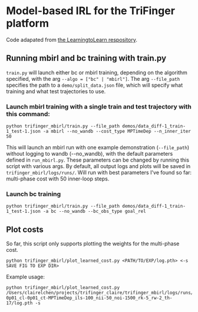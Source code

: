 # Model-based IRL for the TriFinger platform
Code adapated from [the LearningtoLearn respository](https://github.com/facebookresearch/LearningToLearn/tree/main/mbirl).

## Running mbirl and bc training with train.py

`train.py` will launch either bc or mbirl training, depending on the algorithm specified, with the arg `--algo = ["bc" | "mbirl"]`. The arg `--file_path` specifies the path to a `demo/split_data.json` file, which will specify what training and what test trajectories to use.


### Launch mbirl training with a single train and test trajectory with this command:
```
python trifinger_mbirl/train.py --file_path demos/data_diff-1_train-1_test-1.json -a mbirl --no_wandb --cost_type MPTimeDep --n_inner_iter 50
```

This will launch an mbirl run with one example demonstration (`--file_path`) without logging to wandb (--no_wandb), with the default parameters defined
in `run_mbirl.py`. These parameters can be changed by running this script with various args. By default, all output logs and plots will be saved in `trifinger_mbirl/logs/runs/`. Will run with best parameters I've found so far: multi-phase cost with 50 inner-loop steps.

### Launch bc training
```
python trifinger_mbirl/train.py --file_path demos/data_diff-1_train-1_test-1.json -a bc --no_wandb --bc_obs_type goal_rel
```

## Plot costs

So far, this script only supports plotting the weights for the multi-phase cost. 

```
python trifinger_mbirl/plot_learned_cost.py <PATH/TO/EXP/log.pth> <-s SAVE FIG TO EXP DIR>
```

Example usage:
```
python trifinger_mbirl/plot_learned_cost.py /Users/clairelchen/projects/trifinger_claire/trifinger_mbirl/logs/runs/exp_NOID_al-0p01_cl-0p01_ct-MPTimeDep_ils-100_nii-50_noi-1500_rk-5_rw-2_th-17/log.pth -s
```

